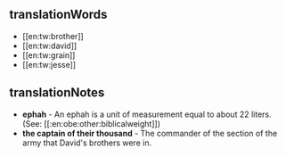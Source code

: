 ## translationWords

* [[en:tw:brother]]
* [[en:tw:david]]
* [[en:tw:grain]]
* [[en:tw:jesse]]

## translationNotes

* **ephah** - An ephah is a unit of measurement equal to about 22 liters. (See: [[:en:obe:other:biblicalweight]])
* **the captain of their thousand** - The commander of the section of the army that David's brothers were in.
